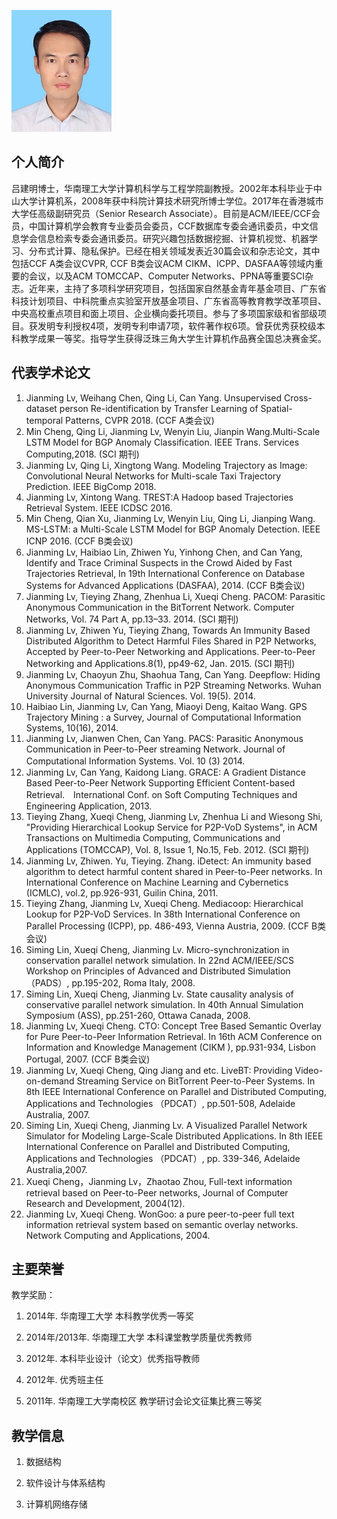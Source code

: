 ![jmlv](jmlvphto.jpg)
## 个人简介

吕建明博士，华南理工大学计算机科学与工程学院副教授。2002年本科毕业于中山大学计算机系，2008年获中科院计算技术研究所博士学位。2017年在香港城市大学任高级副研究员（Senior Research Associate）。目前是ACM/IEEE/CCF会员，中国计算机学会教育专业委员会委员，CCF数据库专委会通讯委员，中文信息学会信息检索专委会通讯委员。研究兴趣包括数据挖掘、计算机视觉、机器学习、分布式计算、隐私保护。已经在相关领域发表近30篇会议和杂志论文，其中包括CCF A类会议CVPR, CCF B类会议ACM CIKM、ICPP、DASFAA等领域内重要的会议，以及ACM TOMCCAP、Computer Networks、PPNA等重要SCI杂志。近年来，主持了多项科学研究项目，包括国家自然基金青年基金项目、广东省科技计划项目、中科院重点实验室开放基金项目、广东省高等教育教学改革项目、中央高校重点项目和面上项目、企业横向委托项目。参与了多项国家级和省部级项目。获发明专利授权4项，发明专利申请7项，软件著作权6项。曾获优秀获校级本科教学成果一等奖。指导学生获得泛珠三角大学生计算机作品赛全国总决赛金奖。

## 代表学术论文

1.	Jianming Lv, Weihang Chen, Qing Li, Can Yang. Unsupervised Cross-dataset person Re-identification by Transfer Learning of Spatial-temporal Patterns, CVPR 2018. (CCF A类会议)
2.	Min Cheng, Qing Li, Jianming Lv, Wenyin Liu, Jianpin Wang.Multi-Scale LSTM Model for BGP Anomaly Classification. IEEE Trans. Services Computing,2018. (SCI 期刊)
3.	Jianming Lv, Qing Li, Xingtong Wang. Modeling Trajectory as Image: Convolutional Neural Networks for Multi-scale Taxi Trajectory Prediction. IEEE BigComp 2018.
4.	Jianming Lv, Xintong Wang. TREST:A Hadoop based Trajectories Retrieval System. IEEE ICDSC 2016.
5.	Min Cheng, Qian Xu, Jianming Lv, Wenyin Liu, Qing Li, Jianping Wang. MS-LSTM: a Multi-Scale LSTM Model for BGP Anomaly Detection. IEEE ICNP 2016. (CCF B类会议)
6.	Jianming Lv, Haibiao Lin, Zhiwen Yu, Yinhong Chen, and Can Yang, Identify and Trace Criminal Suspects in the Crowd Aided by Fast Trajectories Retrieval, In 19th International Conference on Database Systems for Advanced Applications (DASFAA), 2014. (CCF B类会议)
7.	Jianming Lv, Tieying Zhang, Zhenhua Li, Xueqi Cheng. PACOM: Parasitic Anonymous Communication in the BitTorrent Network. Computer Networks, Vol. 74 Part A, pp.13–33. 2014. (SCI 期刊)
8.	Jianming Lv, Zhiwen Yu, Tieying Zhang, Towards An Immunity Based Distributed Algorithm to Detect Harmful Files Shared in P2P Networks, Accepted by Peer-to-Peer Networking and Applications. Peer-to-Peer Networking and Applications.8(1), pp49-62, Jan. 2015. (SCI 期刊)
9.	Jianming Lv, Chaoyun Zhu, Shaohua Tang, Can Yang. Deepflow: Hiding Anonymous Communication Traffic in P2P Streaming Networks. Wuhan University Journal of Natural Sciences. Vol. 19(5). 2014.
10.	Haibiao Lin, Jianming Lv, Can Yang, Miaoyi Deng, Kaitao Wang. GPS Trajectory Mining : a Survey, Journal of Computational Information Systems, 10(16), 2014.
11.	Jianming Lv, Jianwen Chen, Can Yang. PACS: Parasitic Anonymous Communication in Peer-to-Peer streaming Network. Journal of Computational Information Systems. Vol. 10 (3) 2014. 　
12.	Jianming Lv, Can Yang, Kaidong Liang. GRACE: A Gradient Distance Based Peer-to-Peer Network Supporting Efficient Content-based Retrieval.　International Conf. on Soft Computing Techniques and Engineering Application, 2013.
13.	Tieying Zhang, Xueqi Cheng, Jianming Lv, Zhenhua Li and Wiesong Shi, "Providing Hierarchical Lookup Service for P2P-VoD Systems", in ACM Transactions on Multimedia Computing, Communications and Applications (TOMCCAP), Vol. 8, Issue 1, No.15, Feb. 2012. (SCI 期刊)
14.	Jianming Lv, Zhiwen. Yu, Tieying. Zhang. iDetect: An immunity based algorithm to detect harmful content shared in Peer-to-Peer networks. In International Conference on Machine Learning and Cybernetics (ICMLC), vol.2, pp.926-931, Guilin China, 2011.
15.	Tieying Zhang, Jianming Lv, Xueqi Cheng. Mediacoop: Hierarchical Lookup for P2P-VoD Services. In 38th International Conference on Parallel Processing (ICPP), pp. 486-493, Vienna Austria, 2009. (CCF B类会议)
16.	Siming Lin, Xueqi Cheng, Jianming Lv. Micro-synchronization in conservation parallel network simulation. In 22nd ACM/IEEE/SCS Workshop on Principles of Advanced and Distributed Simulation（PADS）, pp.195-202, Roma Italy, 2008.
17.	Siming Lin, Xueqi Cheng, Jianming Lv. State causality analysis of conservative parallel network simulation. In 40th Annual Simulation Symposium (ASS), pp.251-260, Ottawa Canada, 2008.
18.	Jianming Lv, Xueqi Cheng. CTO: Concept Tree Based Semantic Overlay for Pure Peer-to-Peer Information Retrieval. In 16th ACM Conference on Information and Knowledge Management (CIKM ), pp.931-934, Lisbon Portugal, 2007. (CCF B类会议)
19.	Jianming Lv, Xueqi Cheng, Qing Jiang and etc. LiveBT: Providing Video-on-demand Streaming Service on BitTorrent Peer-to-Peer Systems. In 8th IEEE International Conference on Parallel and Distributed Computing, Applications and Technologies （PDCAT）, pp.501-508, Adelaide Australia, 2007.
20.	Siming Lin, Xueqi Cheng, Jianming Lv. A Visualized Parallel Network Simulator for Modeling Large-Scale Distributed Applications. In 8th IEEE International Conference on Parallel and Distributed Computing, Applications and Technologies （PDCAT）, pp. 339-346, Adelaide Australia,2007.
21.	Xueqi Cheng，Jianming Lv，Zhaotao Zhou, Full-text information retrieval based on Peer-to-Peer networks, Journal of Computer Research and Development, 2004(12).
22.	Jianming Lv, Xueqi Cheng. WonGoo: a pure peer-to-peer full text information retrieval system based on semantic overlay networks. Network Computing and Applications, 2004.

## 主要荣誉
教学奖励：

1. 2014年. 华南理工大学 本科教学优秀一等奖

2. 2014年/2013年. 华南理工大学 本科课堂教学质量优秀教师

3. 2012年. 本科毕业设计（论文）优秀指导教师

4. 2012年. 优秀班主任

5. 2011年. 华南理工大学南校区 教学研讨会论文征集比赛三等奖

## 教学信息
1. 数据结构

2. 软件设计与体系结构

3. 计算机网络存储